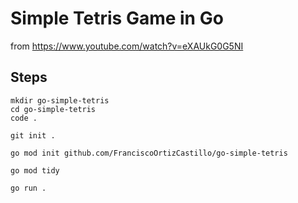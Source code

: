 

# Simple Tetris Game in Go

from https://www.youtube.com/watch?v=eXAUkG0G5NI

## Steps

```
mkdir go-simple-tetris
cd go-simple-tetris
code .

git init .   

go mod init github.com/FranciscoOrtizCastillo/go-simple-tetris

go mod tidy   

go run .

```      